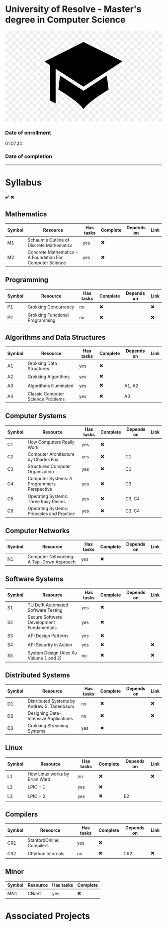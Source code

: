 # University of Resolve - Master's degree in Computer Science

![graduation cap](https://github.com/pat-jpnk/Computer_Science_MS/blob/main/university.png)

### Date of enrollment 
01.07.24

### Date of completion

___

# Syllabus 
✔️
✖️

## Mathematics 

| Symbol | Resource | Has tasks | Complete | Depends on | Link |
| --- | --- | --- | --- | --- | --- | 
| M1 | Schaum's Outline of Discrete Mathematics | yes | ✖️ |  |  |  
| M2 | Concrete Mathematics - A Foundation For Computer Science | yes | ✖️ |  |  |  


## Programming
| Symbol | Resource | Has tasks | Complete | Depends on | Link |
| --- | --- | --- | --- | --- | --- |
| P1 | Grokking Concurrency | no | ✖️ |   | ✖️ |
| P2 | Grokking Functional Programming | no | ✖️ |   | ✖️ |

## Algorithms and Data Structures
| Symbol | Resource | Has tasks | Complete | Depends on | Link |
| --- | --- | --- | --- | --- |--- |
| A1 | Grokking Data Structures | yes  | ✖️ |  |
| A2 | Grokking Algorithms | yes | ✖️ |  |  |
| A3 | Algorithms Illuminated | yes | ✖️ | A1, A2 |  |
| A4 | Classic Computer Science Problems | yes | ✖️ | A3 |  |

## Computer Systems 
| Symbol | Resource | Has tasks | Complete | Depends on | Link |
| --- | --- | --- | --- | --- |--- |
| C1 | How Computers Really Work | yes | ✖️ |  |  |
| C2 | Computer Architecture by Charles Fox | yes | ✖️ | C1  |  |
| C3 | Structured Computer Organization| yes | ✖️ | C1 |  |
| C4 | Computer Systems: A Programmers Perspective | yes | ✖️ | C3 |  |
| C5 | Operating Systems: Three Easy Pieces | yes | ✖️ | C3, C4 |  |
| C6 | Operating Systems: Principles and Practice | yes | ✖️ | C3, C4 |  |

## Computer Networks
| Symbol | Resource | Has tasks | Complete | Depends on | Link |
| --- | --- | --- | --- | --- |--- |
| N1 | Computer Networking: A Top-Down Approach | yes | ✖️ |  |  |

## Software Systems 
| Symbol | Resource | Has tasks | Complete | Depends on | Link |
| --- | --- | --- | --- | --- | --- |
| S1 | TU Delft Automated Software Testing | yes | ✖️ |
| S2 | Secure Software Development Fundamentals | yes | ✖️ |
| S3 | API Design Patterns | yes | ✖️ | |
| S4 | API Security in Action | yes | ✖️ | | ✖️ |
| S5 | System Design (Alex Xu Volume 1 and 2)| no | ✖️ |  | ✖️ |

## Distributed Systems
| Symbol | Resource | Has tasks | Complete | Depends on | Link |
| --- | --- | --- | --- | --- | --- |
| D1 | Distributed Systems by Andrew S. Tanenbaum | no  | ✖️ |  | ✖️ |
| D2 | Designing Data-Intensive Applications | no  | ✖️ |  | ✖️ |
| D3 | Grokking Streaming Systems | yes | ✖️ |  |  

## Linux 
| Symbol | Resource | Has tasks | Complete | Depends on | Link |
| --- | --- | --- | --- | --- | --- |
| L1 | How Linux works by Brian Ward | no | ✖️ |  | ✖️ |
| L2 | LPIC - 1 | yes | ✖️ |
| L3 | LPIC - 2 | yes | ✖️ | E2 |

## Compilers
| Symbol | Resource | Has tasks | Complete | Depends on | Link | 
| --- | --- | --- | --- | --- | --- |
| CR1 | StanfordOnline: Compilers | yes | ✖️ |
| CR2 | CPython Internals | no | ✖️ | CR2 | ✖️ |

## Minor
| Symbol | Resource | Has tasks | Complete |
| --- | --- | --- | --- |
| MN1 | CNaVT | yes | ✖️ |

# Associated Projects




